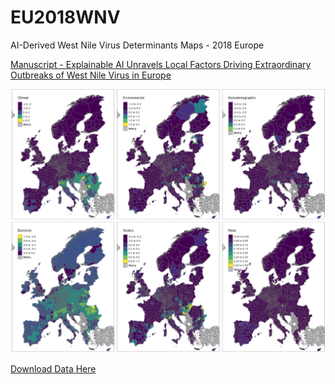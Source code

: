 # EU2018WNV
AI-Derived West Nile Virus Determinants Maps - 2018 Europe

[Manuscript - Explainable AI Unravels Local Factors Driving Extraordinary Outbreaks of West Nile Virus in Europe](https://doi.org/10.1101/2020.07.24.20146829)

<img src="./image.png">

[Download Data Here](src="./2018EUWNV_DataExport.RData")

